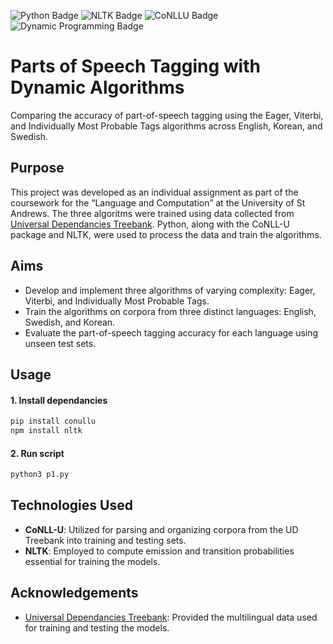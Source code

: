 ![Python Badge](https://img.shields.io/badge/Python-3776AB?logo=python&logoColor=white&style=flat)
![NLTK Badge](https://img.shields.io/badge/NLTK-3776AB?logo=nltk&logoColor=white&style=flat)
![CoNLLU Badge](https://img.shields.io/badge/CoNLLU-3776AB?logo=conllu&logoColor=white&style=flat)
![Dynamic Programming Badge](https://img.shields.io/badge/Dynamic_Programming-3776AB?logo=dynamicprogramming&logoColor=white&style=flat)
# Parts of Speech Tagging with Dynamic Algorithms
Comparing the accuracy of part-of-speech tagging using the Eager, Viterbi, and Individually Most Probable Tags algorithms across English, Korean, and Swedish. 

## Purpose 
This project was developed as an individual assignment as part of the coursework for the “Language and Computation” at the University of St Andrews. The three algoritms were trained using data collected from [Universal Dependancies Treebank](https://universaldependencies.org). Python, along with the CoNLL-U package and NLTK, were used to process the data and train the algorithms.

## Aims
* Develop and implement three algorithms of varying complexity: Eager, Viterbi, and Individually Most Probable Tags.
* Train the algorithms on corpora from three distinct languages: English, Swedish, and Korean.
* Evaluate the part-of-speech tagging accuracy for each language using unseen test sets.

## Usage
#### 1. Install dependancies 
```bash
pip install conullu
npm install nltk
```
#### 2. Run script
```bash
python3 p1.py
```

## Technologies Used 
* **CoNLL-U**: Utilized for parsing and organizing corpora from the UD Treebank into training and testing sets.
* **NLTK**: Employed to compute emission and transition probabilities essential for training the models.

## Acknowledgements
* [Universal Dependancies Treebank](https://universaldependencies.org): Provided the multilingual data used for training and testing the models.
